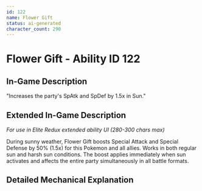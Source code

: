 ```yaml
---
id: 122
name: Flower Gift
status: ai-generated
character_count: 290
---
```


# Flower Gift - Ability ID 122

## In-Game Description
"Increases the party's SpAtk and SpDef by 1.5x in Sun."

## Extended In-Game Description
*For use in Elite Redux extended ability UI (280-300 chars max)*

During sunny weather, Flower Gift boosts Special Attack and Special Defense by 50% (1.5x) for this Pokemon and all allies. Works in both regular sun and harsh sun conditions. The boost applies immediately when sun activates and affects the entire party simultaneously in all battle formats.

## Detailed Mechanical Explanation